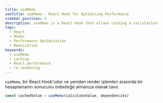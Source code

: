 ```yaml
---
title: useMemo
seoTitle: useMemo - React Hook for Optimizing Performance
sidebar_position: 4
description: useMemo is a React Hook that allows caching a calculations result between renders. Learn how to effectively use it to optimize your components.
tags: 
  - React
  - Hooks
  - Performance Optimization
  - Memoization
keywords: 
  - useMemo
  - caching
  - React performance
  - re-rendering
---
```

`useMemo`, bir React Hook'udur ve yeniden render işlemleri arasında bir hesaplamanın sonucunu önbelleğe almanıza olanak tanır.

```js
const cachedValue = useMemo(calculateValue, dependencies)
```